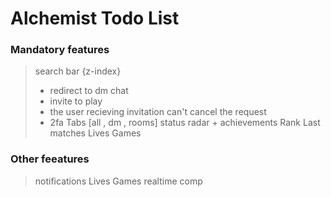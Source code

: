 # Alchemist Todo List

### Mandatory features

> search bar {z-index}
> - redirect to dm chat
> - invite to play
> - the user recieving invitation can't cancel the request
> - 2fa
> Tabs [all , dm , rooms]
> status
> radar + achievements
> Rank
> Last matches
> Lives Games

### Other feeatures
> notifications
> Lives Games realtime comp
